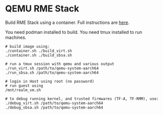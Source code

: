 QEMU RME Stack
===============

Build RME Stack using a container.
Full instructions are [here](https://linaro.atlassian.net/wiki/spaces/QEMU/pages/29051027459/Building+an+RME+stack+for+QEMU#With-the-OP-TEE-build-environment).

You need podman installed to build.
You need tmux installed to run machines.

```
# build image using:
./container.sh ./build_virt.sh
./container.sh ./build_sbsa.sh

# run a tmux session with qemu and various output
./run_virt.sh /path/to/qemu-system-aarch64
./run_sbsa.sh /path/to/qemu-system-aarch64

# login in Host using root (no password)
# run guest using
/mnt/realm_vm.sh

# to debug running kernel, and trusted firmwares (TF-A, TF-RMM), use:
./debug_virt.sh /path/to/qemu-system-aarch64
./debug_sbsa.sh /path/to/qemu-system-aarch64
```

